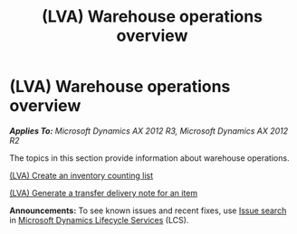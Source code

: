 ﻿---
title: (LVA) Warehouse operations overview
TOCTitle: (LVA) Warehouse operations overview
ms:assetid: 5fafbf37-b08f-493d-bbb8-99822c96e97e
ms:mtpsurl: https://technet.microsoft.com/en-us/library/JJ731027(v=AX.60)
ms:contentKeyID: 49675266
ms.date: 04/18/2014
mtps_version: v=AX.60
---

# (LVA) Warehouse operations overview 


_**Applies To:** Microsoft Dynamics AX 2012 R3, Microsoft Dynamics AX 2012 R2_

The topics in this section provide information about warehouse operations.

[(LVA) Create an inventory counting list](lva-create-an-inventory-counting-list.md)

[(LVA) Generate a transfer delivery note for an item](lva-generate-a-transfer-delivery-note-for-an-item.md)

  
**Announcements:** To see known issues and recent fixes, use [Issue search](http://go.microsoft.com/fwlink/?linkid=389258) in [Microsoft Dynamics Lifecycle Services](http://go.microsoft.com/fwlink/?linkid=306505) (LCS).

